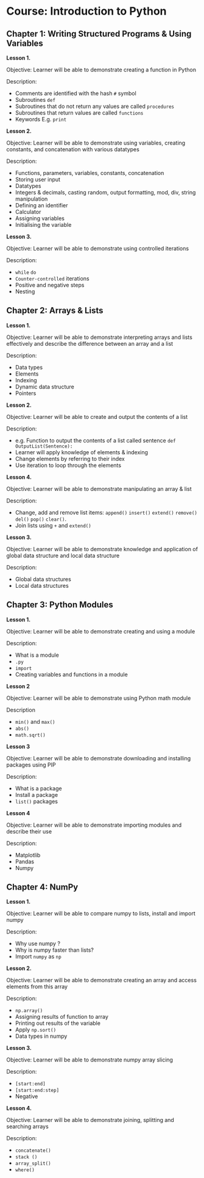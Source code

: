 Course: Introduction to Python
================================

Chapter 1: Writing Structured Programs & Using Variables
-------------------------------------------------------

**Lesson 1.**

Objective: 
Learner will be able to demonstrate creating a function in Python 

Description:

* Comments are identified with the hash `#` symbol
* Subroutines `def`
* Subroutines that do not return any values are called `procedures`
* Subroutines that return values are called `functions` 
* Keywords E.g. `print` 

**Lesson 2.**

Objective:
Learner will be able to demonstrate using variables, creating constants, and concatenation with various datatypes

Description:

* Functions, parameters, variables, constants, concatenation 
* Storing user input
* Datatypes 
* Integers & decimals, casting random, output formatting, mod, div, string manipulation
* Defining an identifier 
* Calculator 
* Assigning variables  
* Initialising the variable


**Lesson 3.**

Objective: 
Learner will be able to demonstrate using controlled iterations

Description:

* `while` `do`
* `Counter-controlled` iterations
* Positive and negative steps
* Nesting


Chapter 2: Arrays & Lists
-----------------------------------

**Lesson 1.**

Objective:
Learner will be able to demonstrate interpreting arrays and lists effectively and describe the difference between an array and a list

Description:

* Data types
* Elements
* Indexing
* Dynamic data structure
* Pointers

**Lesson 2.**

Objective:
Learner will be able to create and output the contents of a list 

Description:

* e.g. Function to output the contents of a list called sentence `def OutputList(Sentence):`
* Learner will apply knowledge of elements & indexing
* Change elements by referring to their index
* Use iteration to loop through the elements

**Lesson 4.**

Objective:
Learner will be able to demonstrate manipulating an array & list

Description:

* Change, add and remove list items: `append()` `insert()` `extend()` `remove()` `del()` `pop()` `clear()`. 
* Join lists using `+` and `extend()`

**Lesson 3.**

Objective:
Learner will be able to demonstrate knowledge and application of global data structure and local data structure 

Description:

* Global data structures 
* Local data structures 


Chapter 3: Python Modules
------------------------------------------------

**Lesson 1.**

Objective:
Learner will be able to demonstrate creating and using a module

Description:

* What is a module
* `.py`
* `import`
* Creating variables and functions in a module

**Lesson 2**

Objective:
Learner will be able to demonstrate using Python math module

Description

* `min()` and `max()`
* `abs()`
* `math.sqrt()`

**Lesson 3**

Objective:
Learner will be able to demonstrate downloading and installing packages using PIP

Description:

* What is a package
* Install a package
* `list()` packages


**Lesson 4**

Objective:
Learner will be able to demonstrate importing modules and describe their use 

Description:

* Matplotlib
* Pandas
* Numpy


Chapter 4: NumPy
----------------------------------------------

**Lesson 1.**

Objective:
Learner will be able to compare numpy to lists, install and import numpy

Description:

* Why use numpy ?
* Why is numpy faster than lists?
* Import `numpy` as `np`

**Lesson 2.**

Objective:
Learner will be able to demonstrate creating an array and access elements from this array

Description:

* `np.array()` 
* Assigning results of function to array
* Printing out results of the variable
* Apply `np.sort()`
* Data types in numpy 

**Lesson 3.**

Objective:
Learner will be able to demonstrate numpy array slicing

Description:
* `[start:end]`
* `[start:end:step]`
* Negative

**Lesson 4.**

Objective:
Learner will be able to demonstrate joining, splitting and searching arrays

Description:

* `concatenate()`
* `stack ()`
* `array_split()`
* `where()`
 


